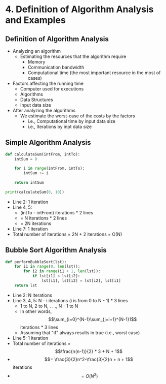 # 4. Definition of Algorithm Analysis and Examples

## Definition of Algorithm Analysis

* Analyzing an algorithm
  * Estimating the resources that the algorithm require
    * Memory
    * Communication bandwidth
    * Computational time \(the most important resource in the most of cases\)
* Factors affecting the running time
  * Computer used for executions
  * Algorithms
  * Data Structures
  * Input data size
* After analyzing the algorithms
  * We estimate the worst-case of the costs by the factors
    * i.e., Computational time by input data size
    * i.e., Iterations by inpt data size

## Simple Algorithm Analysis

```python
def calculateSum(intFrom, intTo):
    intSum = 0
    
    for i in range(intFrom, intTo):
        intSum += i
        
    return intSum
    
print(calculateSum(0, 10))
```

* Line 2: 1 iteration
* Line 4, 5:
  * \(intTo - intFrom\) iterations \* 2 lines 
  * = N iterations \* 2 lines
  * = 2N iterations
* Line 7: 1 iteration
* Total number of iterations = 2N + 2 iterations = O\(N\)

## Bubble Sort Algorithm Analysis

```python
def performBubbleSort(lst):
    for i1 in range(0, len(lst)):
        for i2 in range(i1 + 1, len(lst)):
            if lst[i1] < lst[i2]:
                lst[i1], lst[i2] = lst[i2], lst[i1]
    return lst
```

* Line 2: N iterations
* Line 3, 4, 5: N - i iterations \(i is from 0 to N - 1\) \* 3 lines
  * 1 to N, 2 to N, . . ., N - 1 to N
  * In other words, $$\sum_{i=0}^{N-1}\sum_{j=i+1}^{N-1}1$$ iterations \* 3 lines
  * Assuming that "if" always results in true \(i.e., worst case\)
* Line 5: 1 iteration
* Total number of iterations = $$\frac{n(n-1)}{2} * 3 + N + 1$$ 
* $$= \frac{3}{2}n^2-\frac{3}{2}n + n + 1$$ iterations
* $$= O(N^2)$$ 

